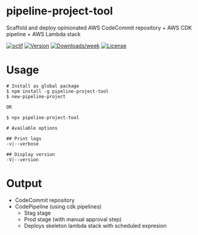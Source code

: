 pipeline-project-tool
=====================

Scaffold and deploy opinionated AWS CodeCommit repository + AWS CDK pipeline + AWS Lambda stack

[![oclif](https://img.shields.io/badge/cli-oclif-brightgreen.svg)](https://oclif.io)
[![Version](https://img.shields.io/npm/v/pipeline-project-tool.svg)](https://npmjs.org/package/pipeline-project-tool)
[![Downloads/week](https://img.shields.io/npm/dw/pipeline-project-tool.svg)](https://npmjs.org/package/pipeline-project-tool)
[![License](https://img.shields.io/npm/l/pipeline-project-tool.svg)](https://github.com/stu-dev/pipeline-project-tool/blob/master/package.json)
# Usage
```sh-session
# Install as global package
$ npm install -g pipeline-project-tool
$ new-pipeline-project

OR

$ npx pipeline-project-tool
```
```sh-session
# Available options

## Print logs
-v|--verbose 

## Display version
-V|--version
```

# Output
- CodeCommit repository
- CodePipeline (using cdk pipelines)
  - Stag stage
  - Prod stage (with manual approval step)
  - Deploys skeleton lambda stack with scheduled expresion

